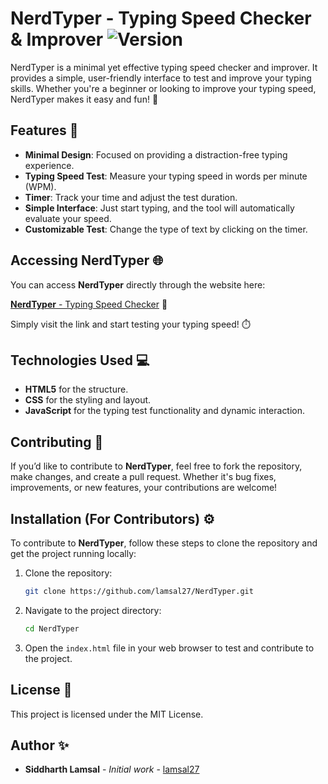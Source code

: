 # NerdTyper - Typing Speed Checker & Improver ![Version](https://img.shields.io/badge/version-1.0.0-blue)

NerdTyper is a minimal yet effective typing speed checker and improver. It provides a simple, user-friendly interface to test and improve your typing skills. Whether you're a beginner or looking to improve your typing speed, NerdTyper makes it easy and fun! 🚀

## Features 🌟

- **Minimal Design**: Focused on providing a distraction-free typing experience.
- **Typing Speed Test**: Measure your typing speed in words per minute (WPM).
- **Timer**: Track your time and adjust the test duration.
- **Simple Interface**: Just start typing, and the tool will automatically evaluate your speed.
- **Customizable Test**: Change the type of text by clicking on the timer.

## Accessing NerdTyper 🌐

You can access **NerdTyper** directly through the website here:

[**NerdTyper** - Typing Speed Checker](https://lamsal27.github.io/NerdTyper/) 🔗

Simply visit the link and start testing your typing speed! ⏱️

## Technologies Used 💻

- **HTML5** for the structure.
- **CSS** for the styling and layout.
- **JavaScript** for the typing test functionality and dynamic interaction.


## Contributing 🤝

If you’d like to contribute to **NerdTyper**, feel free to fork the repository, make changes, and create a pull request. Whether it's bug fixes, improvements, or new features, your contributions are welcome!

## Installation (For Contributors) ⚙️

To contribute to **NerdTyper**, follow these steps to clone the repository and get the project running locally:

1. Clone the repository:
    ```bash
    git clone https://github.com/lamsal27/NerdTyper.git
    ```

2. Navigate to the project directory:
    ```bash
    cd NerdTyper
    ```

3. Open the `index.html` file in your web browser to test and contribute to the project.


## License 📜

This project is licensed under the MIT License.

## Author ✨

- **Siddharth Lamsal** - *Initial work* - [lamsal27](https://github.com/lamsal27)

